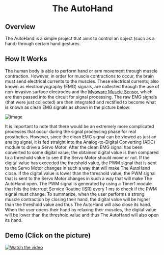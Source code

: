 <h1 align="center">The AutoHand</h1>

## Overview
The AutoHand is a simple project that aims to control an object (such as a hand) through certain hand gestures.

## How It Works
The human body is able to perform hand or arm movement through muscle contraction. However, in order for muscle contractions to occur, the brain must send electrical currents to the muscles. These electrical currents, also known as electromyography (EMG) signals, are collected through the use of non-invasive surface electrodes and the [Myoware Muscle Sensor](https://www.sparkfun.com/products/13723), which are then passed into the circuit for signal processing. The raw EMG signals (that were just collected) are then integrated and rectified to become what is known as clean EMG signals as shown in the picture below:

![image](https://user-images.githubusercontent.com/43451217/162605205-72c7aacb-7e2a-4670-b18b-c5f261b5748f.png)

It is important to note that there would be an extremely more complicated processes that occur during the signal processing phase for real prosthetics. However, since the clean EMG signal can be viewed as just an analog signal, it is fed straight into the Analog-to-Digital Converting (ADC) module to drive a Servo Motor. After the clean EMG signal has been converted to some digital value, the obtained digital value is then compared to a threshold value to see if the Servo Motor should move or not. If the digital value has exceeded the threshold value, the PWM signal that is sent to the Servo Motor changes in such a way that will make The AutoHand close. If the digital value is lower than the threshold value, the PWM signal that is sent to the Servo Motor changes in such a way that will make The AutoHand open. The PWM signal is generated by using a Timer1 module that hits the Interrupt Service Routine (ISR) every 1 ms to check if the PWM signal must change.
To summarize, when the user performs a strong muscle contraction by closing their hand, the digital value will be higher than the threshold value and thus The AutoHand will also close its hand. When the user opens their hand by relaxing their muscles, the digital value will be lower than the threshold value and thus The AutoHand will also open its hand.

## Demo (Click on the picture)
[![Watch the video](https://i.imgur.com/SpXWPFZ.jpg)](https://streamable.com/7yaom2)
